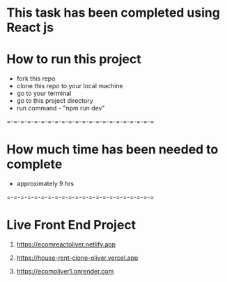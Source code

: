 # This task has been completed using React js

# How to run this project

- fork this repo
- clone this repo to your local machine
- go to your terminal
- go to this project directory
- run command - "npm run dev"

=-=-=-=-=-=-=-=-=-=-=-=-=-=-=-=-=-=-=-=-=-=

# How much time has been needed to complete

- approximately 9 hrs

=-=-=-=-=-=-=-=-=-=-=-=-=-=-=-=-=-=-=-=-=-=

# Live Front End Project

1. https://ecomreactoliver.netlify.app

2. https://house-rent-clone-oliver.vercel.app

3. https://ecomoliver1.onrender.com
